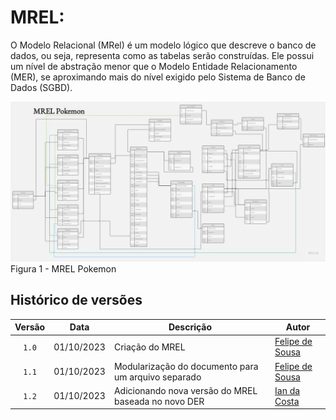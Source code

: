 # MREL:
O Modelo Relacional (MRel) é um modelo lógico que descreve o banco de dados, ou seja, representa como as tabelas serão construídas. Ele possui um nível de abstração menor que o Modelo Entidade Relacionamento (MER), se aproximando mais do nível exigido pelo Sistema de Banco de Dados (SGBD).


![image](https://github.com/SBD1/2023.2-Pokemon/blob/main/docs/imagens/mrelV2.jpg)
Figura 1 - MREL Pokemon

## Histórico de versões

| Versão |    Data    | Descrição                                           | Autor                                          |
| :----: | :--------: | --------------------------                          | ---------------------------------------------- |
| `1.0`  | 01/10/2023 | Criação do MREL                                     | [Felipe de Sousa](https://github.com/fsousac)  |
| `1.1`  | 01/10/2023 | Modularização do documento para um arquivo separado | [Felipe de Sousa](https://github.com/fsousac)  |
| `1.2`  | 01/10/2023 | Adicionando nova versão do MREL baseada no novo DER | [Ian da Costa](https://github.com/ian-dcg)  |
